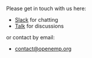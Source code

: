 Please get in touch with us here:

* [Slack](https://openemp.slack.com) for chatting
* [Talk](https://talk.openemp.org) for discussions

or contact by email:


- contact@openemp.org
